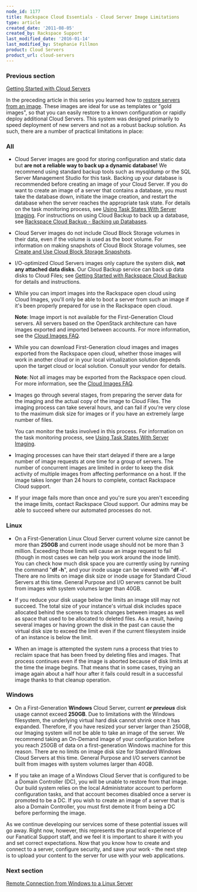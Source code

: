 ```yaml
---
node_id: 1177
title: Rackspace Cloud Essentials - Cloud Server Image Limitations
type: article
created_date: '2011-08-05'
created_by: Rackspace Support
last_modified_date: '2016-01-14'
last_modified_by: Stephanie Fillmon
product: Cloud Servers
product_url: cloud-servers
---
```


### Previous section

[Getting Started with Cloud
Servers](/how-to/cloud-servers)

In the preceding article in this series you learned how to [restore
servers from an
image](/how-to/create-an-image-of-a-server-and-restore-a-server-from-a-saved-image).
These images are ideal for use as templates or "gold images", so that
you can easily restore to a known configuration or rapidly deploy
additional Cloud Servers. This system was designed primarily to speed
deployment of new servers and not as a robust backup solution. As such,
there are a number of practical limitations in place:

### All

-   Cloud Server images are good for storing configuration and static
    data but **are not a reliable way to back up a dynamic database!**
    We recommend using standard backup tools such as mysqldump or the
    SQL Server Management Studio for this task. Backing up your database
    is recommended before creating an image of your Cloud Server. If you
    do want to create an image of a server that contains a database, you
    must take the database down, initiate the image creation, and
    restart the database when the server reaches the appropriate
    task state. For details on the task monitoring process, see [Using
    Task States With Server
    Imaging](/how-to/using-task-states-with-server-imaging).
    For instructions on using Cloud Backup to back up a database,
    see [Rackspace Cloud Backup - Backing up
    Databases](/how-to/rackspace-cloud-backup-backing-up-databases).

-   Cloud Server images do not include Cloud Block Storage volumes in
    their data, even if the volume is used as the boot volume.  For
    information on making snapshots of Cloud Block Storage volumes,
    see [Create and Use Cloud Block Storage
    Snapshots](/how-to/create-and-use-cloud-block-storage-snapshots).

-   I/O-optimized Cloud Servers images only capture the system
    disk, **not any attached data disks**. Our Cloud Backup service can
    back up data disks to Cloud Files; see [Getting Started with
    Rackspace Cloud
    Backup](/how-to/cloud-backup)
    for details and instructions.

-   While you can import images into the Rackspace open cloud using
    Cloud Images, you'll only be able to boot a server from such an
    image if it's been properly prepared for use in the Rackspace
    open cloud.

    **Note**: Image import is not available for the First-Generation
    Cloud servers. All servers based on the OpenStack architecture can
    have images exported and imported between accounts. For more
    information, see the [Cloud Images
    FAQ](/how-to/cloud-images-faq).

-   While you can download First-Generation cloud images and images
    exported from the Rackspace open cloud, whether those images will
    work in another cloud or in your local virtualization solution
    depends upon the target cloud or local solution.  Consult your
    vendor for details.

    **Note**: Not all images may be exported from the Rackspace open
    cloud.  For more information, see the [Cloud Images
    FAQ](/how-to/cloud-images-faq).

-   Images go through several stages, from preparing the server data for
    the imaging and the actual copy of the image to Cloud Files. The
    imaging process can take several hours, and can fail if you're very
    close to the maximum disk size for images or if you have an
    extremely large number of files.

    You can monitor the tasks involved in this process. For information
    on the task monitoring process, see [Using Task States With Server
    Imaging](/how-to/using-task-states-with-server-imaging).

-   Imaging processes can have their start delayed if there are a large
    number of image requests at one time for a group of servers. The
    number of concurrent images are limited in order to keep the disk
    activity of multiple images from affecting performance on a host. If
    the image takes longer than 24 hours to complete, contact Rackspace
    Cloud support.

-   If your image fails more than once and you're sure you aren't
    exceeding the image limits, contact Rackspace Cloud support. Our
    admins may be able to succeed where our automated processes do not.

### Linux

-   On a First-Generation Linux Cloud Server current volume size cannot
    be more than **250GB** and current inode usage should not be more
    than 3 million. Exceeding those limits will cause an image request
    to fail (though in most cases we can help you work around the
    inode limit). You can check how much disk space you are currently
    using by running the command "**df -h**", and your inode usage can
    be viewed with "**df -i**". There are no limits on image disk size
    or inode usage for Standard Cloud Servers at this time. General
    Purpose and I/O servers cannot be built from images with system
    volumes larger than 40GB.

-   If you reduce your disk usage below the limits an image still may
    not succeed. The total size of your instance's virtual disk includes
    space allocated behind the scenes to track changes between images as
    well as space that used to be allocated to deleted files. As a
    result, having several images or having grown the disk in the past
    can cause the virtual disk size to exceed the limit even if the
    current filesystem inside of an instance is below the limit.

-   When an image is attempted the system runs a process that tries to
    reclaim space that has been freed by deleting files and images. That
    process continues even if the image is aborted because of disk
    limits at the time the image begins. That means that in some cases,
    trying an image again about a half hour after it fails could result
    in a successful image thanks to that cleanup operation.

### Windows

-   On a First-Generation **Windows** Cloud Server, current ***or
    previous*** disk usage cannot exceed **250GB**. Due to limitations
    with the Windows filesystem, the underlying virtual hard disk cannot
    shrink once it has expanded. Therefore, if you have resized your
    server larger than 250GB, our Imaging system will not be able to
    take an image of the server. We recommend taking an On-Demand image
    of your configuration before you reach 250GB of data on a
    first-generation Windows machine for this reason.  There are no
    limits on image disk size for Standard Windows Cloud Servers at this
    time. General Purpose and I/O servers cannot be built from images
    with system volumes larger than 40GB.

-   If you take an image of a Windows Cloud Server that is configured to
    be a Domain Controller (DC), you will be unable to restore from
    that image. Our build system relies on the local Administrator
    account to perform configuration tasks, and that account becomes
    disabled once a server is promoted to be a DC. If you wish to create
    an image of a server that is also a Domain Controller, you must
    first demote it from being a DC before performing the image.

As we continue developing our services some of these potential issues
will go away. Right now, however, this represents the practical
experience of our Fanatical Support staff, and we feel it is important
to share it with you and set correct expectations. Now that you know how
to create and connect to a server, configure security, and save your
work - the next step is to upload your content to the server for use
with your web applications.



### Next section

[Remote Connection from Windows to a Linux
Server](/how-to/connecting-to-linux-from-windows-by-using-putty)


